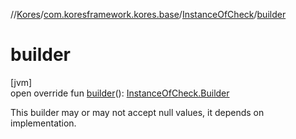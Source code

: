 //[Kores](../../../index.md)/[com.koresframework.kores.base](../index.md)/[InstanceOfCheck](index.md)/[builder](builder.md)

# builder

[jvm]\
open override fun [builder](builder.md)(): [InstanceOfCheck.Builder](-builder/index.md)

This builder may or may not accept null values, it depends on implementation.
